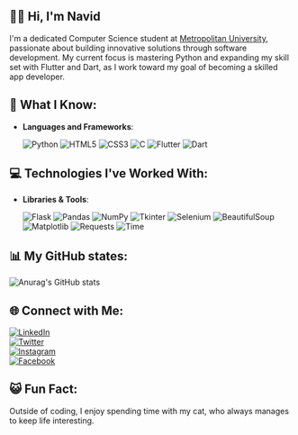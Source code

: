 ## 👋🏼 Hi, I'm Navid  
I'm a dedicated Computer Science student at [Metropolitan University](https://www.metrouni.edu.bd), passionate about building innovative solutions through software development. My current focus is mastering Python and expanding my skill set with Flutter and Dart, as I work toward my goal of becoming a skilled app developer.

## 🔧 What I Know:
- **Languages and Frameworks**:

  ![Python](https://img.shields.io/badge/Python-3776AB?style=for-the-badge&logo=python&logoColor=white)
  ![HTML5](https://img.shields.io/badge/HTML5-E34F26?style=for-the-badge&logo=html5&logoColor=white)
  ![CSS3](https://img.shields.io/badge/CSS3-1572B6?style=for-the-badge&logo=css3&logoColor=white)
  ![C](https://img.shields.io/badge/C-A8B9CC?style=for-the-badge&logo=c&logoColor=white)
  ![Flutter](https://img.shields.io/badge/Flutter-02569B?style=for-the-badge&logo=flutter&logoColor=white)
  ![Dart](https://img.shields.io/badge/Dart-0175C2?style=for-the-badge&logo=dart&logoColor=white)

## 💻 Technologies I've Worked With:
- **Libraries & Tools**:

  ![Flask](https://img.shields.io/badge/Flask-000000?style=for-the-badge&logo=flask&logoColor=white)
  ![Pandas](https://img.shields.io/badge/Pandas-150458?style=for-the-badge&logo=pandas&logoColor=white)
  ![NumPy](https://img.shields.io/badge/NumPy-013243?style=for-the-badge&logo=numpy&logoColor=white)
  ![Tkinter](https://img.shields.io/badge/Tkinter-FF6F00?style=for-the-badge&logo=tkinter&logoColor=white)
  ![Selenium](https://img.shields.io/badge/Selenium-43B02A?style=for-the-badge&logo=selenium&logoColor=white)
  ![BeautifulSoup](https://img.shields.io/badge/BeautifulSoup-181717?style=for-the-badge&logo=beautifulsoup&logoColor=white)
  ![Matplotlib](https://img.shields.io/badge/Matplotlib-11557C?style=for-the-badge&logo=matplotlib&logoColor=white)
  ![Requests](https://img.shields.io/badge/Requests-000000?style=for-the-badge&logo=requests&logoColor=white)
  ![Time](https://img.shields.io/badge/Time-808080?style=for-the-badge&logo=clockify&logoColor=white)

## 📊 My GitHub states:  
![Anurag's GitHub stats](https://github-readme-stats.vercel.app/api?username=Navid444&show_icons=true&theme=synthwave)

## 🌐 Connect with Me:

[![LinkedIn](https://img.shields.io/badge/LinkedIn-0A66C2?style=for-the-badge&logo=linkedin&logoColor=white)](https://linkedin.com/in/navid-zaman-khan)  
[![Twitter](https://img.shields.io/badge/Twitter-1DA1F2?style=for-the-badge&logo=twitter&logoColor=white)](https://twitter.com/NavidZamanKhan2)  
[![Instagram](https://img.shields.io/badge/Instagram-E4405F?style=for-the-badge&logo=instagram&logoColor=white)](https://instagram.com/Navid_zaman_khan)  
[![Facebook](https://img.shields.io/badge/Facebook-1877F2?style=for-the-badge&logo=facebook&logoColor=white)](https://facebook.com/profile.php?id=100034537722078)

## 😺 Fun Fact:  
Outside of coding, I enjoy spending time with my cat, who always manages to keep life interesting.
